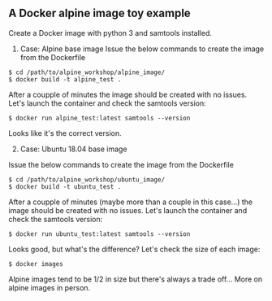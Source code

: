 ## A Docker alpine image toy example

Create a Docker image with python 3 and samtools installed.

1. Case: Alpine base image
Issue the below commands to create the image from the Dockerfile

```
$ cd /path/to/alpine_workshop/alpine_image/
$ docker build -t alpine_test .
```

After a coupple of minutes the image should be created with no issues.
Let's launch the container and check the samtools version:

```
$ docker run alpine_test:latest samtools --version
```

Looks like it's the correct version.

2. Case: Ubuntu 18.04 base image

Issue the below commands to create the image from the Dockerfile

```
$ cd /path/to/alpine_workshop/ubuntu_image/
$ docker build -t ubuntu_test .
```

After a coupple of minutes (maybe more than a couple in this case...) the image should be created with no issues.
Let's launch the container and check the samtools version:

```
$ docker run ubuntu_test:latest samtools --version
```

Looks good, but what's the difference?
Let's check the size of each image:

```
$ docker images
```

Alpine images tend to be 1/2 in size but there's always a trade off... More on alpine images in person.
